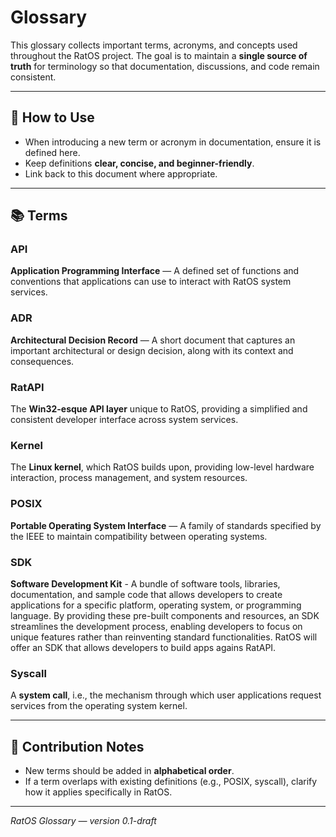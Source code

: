 # Glossary

This glossary collects important terms, acronyms, and concepts used throughout the RatOS project. The goal is to maintain a **single source of truth** for terminology so that documentation, discussions, and code remain consistent.

---

## 📖 How to Use

* When introducing a new term or acronym in documentation, ensure it is defined here.
* Keep definitions **clear, concise, and beginner-friendly**.
* Link back to this document where appropriate.

---

## 📚 Terms

### API

**Application Programming Interface** — A defined set of functions and conventions that applications can use to interact with RatOS system services.

### ADR

**Architectural Decision Record** — A short document that captures an important architectural or design decision, along with its context and consequences.

### RatAPI

The **Win32-esque API layer** unique to RatOS, providing a simplified and consistent developer interface across system services.

### Kernel

The **Linux kernel**, which RatOS builds upon, providing low-level hardware interaction, process management, and system resources.

### POSIX

**Portable Operating System Interface** — A family of standards specified by the IEEE to maintain compatibility between operating systems.

### SDK

**Software Development Kit** - A bundle of software tools, libraries, documentation, and sample code that allows developers to create applications for a specific platform, operating system, or programming language. By providing these pre-built components and resources, an SDK streamlines the development process, enabling developers to focus on unique features rather than reinventing standard functionalities. RatOS will offer an SDK that allows developers to build apps agains RatAPI.

### Syscall

A **system call**, i.e., the mechanism through which user applications request services from the operating system kernel.

---

## 📌 Contribution Notes

* New terms should be added in **alphabetical order**.
* If a term overlaps with existing definitions (e.g., POSIX, syscall), clarify how it applies specifically in RatOS.

---

*RatOS Glossary — version 0.1-draft*